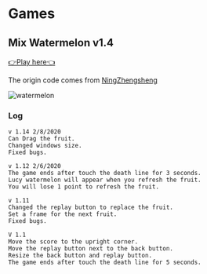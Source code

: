 # Games

## Mix Watermelon v1.4

<a href="../watermelon" >👉Play here👈</a>

The origin code comes from [NingZhengsheng](https://github.com/NingZhengsheng/ComposeGigWatermelon)

![watermelon](https://raw.githubusercontent.com/bullhe4d/bigwatermelon/main/1611557925872957.gif)

### Log

```text 
v 1.14 2/8/2020
Can Drag the fruit.
Changed windows size.
Fixed bugs.

v 1.12 2/6/2020
The game ends after touch the death line for 3 seconds. 
Lucy watermelon will appear when you refresh the fruit.
You will lose 1 point to refresh the fruit.

v 1.11
Changed the replay button to replace the fruit.
Set a frame for the next fruit.
Fixed bugs.

V 1.1  
Move the score to the upright corner.
Move the replay button next to the back button.
Resize the back button and replay button.
The game ends after touch the death line for 5 seconds.
```


